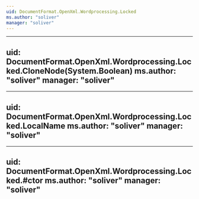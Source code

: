 ```yaml
---
uid: DocumentFormat.OpenXml.Wordprocessing.Locked
ms.author: "soliver"
manager: "soliver"
---
```


---
uid: DocumentFormat.OpenXml.Wordprocessing.Locked.CloneNode(System.Boolean)
ms.author: "soliver"
manager: "soliver"
---

---
uid: DocumentFormat.OpenXml.Wordprocessing.Locked.LocalName
ms.author: "soliver"
manager: "soliver"
---

---
uid: DocumentFormat.OpenXml.Wordprocessing.Locked.#ctor
ms.author: "soliver"
manager: "soliver"
---
